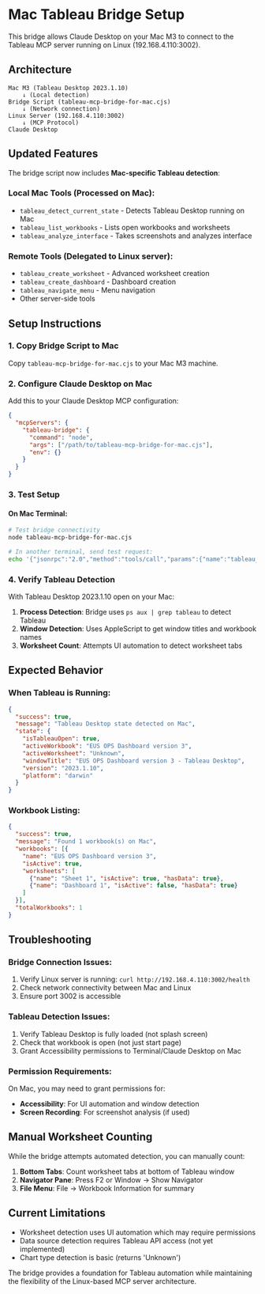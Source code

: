# Mac Tableau Bridge Setup

This bridge allows Claude Desktop on your Mac M3 to connect to the Tableau MCP server running on Linux (192.168.4.110:3002).

## Architecture

```
Mac M3 (Tableau Desktop 2023.1.10) 
    ↓ (Local detection)
Bridge Script (tableau-mcp-bridge-for-mac.cjs)
    ↓ (Network connection)
Linux Server (192.168.4.110:3002)
    ↓ (MCP Protocol)
Claude Desktop
```

## Updated Features

The bridge script now includes **Mac-specific Tableau detection**:

### Local Mac Tools (Processed on Mac):
- `tableau_detect_current_state` - Detects Tableau Desktop running on Mac
- `tableau_list_workbooks` - Lists open workbooks and worksheets
- `tableau_analyze_interface` - Takes screenshots and analyzes interface

### Remote Tools (Delegated to Linux server):
- `tableau_create_worksheet` - Advanced worksheet creation
- `tableau_create_dashboard` - Dashboard creation
- `tableau_navigate_menu` - Menu navigation
- Other server-side tools

## Setup Instructions

### 1. Copy Bridge Script to Mac
Copy `tableau-mcp-bridge-for-mac.cjs` to your Mac M3 machine.

### 2. Configure Claude Desktop on Mac
Add this to your Claude Desktop MCP configuration:

```json
{
  "mcpServers": {
    "tableau-bridge": {
      "command": "node",
      "args": ["/path/to/tableau-mcp-bridge-for-mac.cjs"],
      "env": {}
    }
  }
}
```

### 3. Test Setup

#### On Mac Terminal:
```bash
# Test bridge connectivity
node tableau-mcp-bridge-for-mac.cjs

# In another terminal, send test request:
echo '{"jsonrpc":"2.0","method":"tools/call","params":{"name":"tableau_detect_current_state","arguments":{}},"id":1}' | node tableau-mcp-bridge-for-mac.cjs
```

### 4. Verify Tableau Detection

With Tableau Desktop 2023.1.10 open on your Mac:

1. **Process Detection**: Bridge uses `ps aux | grep tableau` to detect Tableau
2. **Window Detection**: Uses AppleScript to get window titles and workbook names  
3. **Worksheet Count**: Attempts UI automation to detect worksheet tabs

## Expected Behavior

### When Tableau is Running:
```json
{
  "success": true,
  "message": "Tableau Desktop state detected on Mac",
  "state": {
    "isTableauOpen": true,
    "activeWorkbook": "EUS OPS Dashboard version 3",
    "activeWorksheet": "Unknown",
    "windowTitle": "EUS OPS Dashboard version 3 - Tableau Desktop",
    "version": "2023.1.10",
    "platform": "darwin"
  }
}
```

### Workbook Listing:
```json
{
  "success": true,
  "message": "Found 1 workbook(s) on Mac",
  "workbooks": [{
    "name": "EUS OPS Dashboard version 3",
    "isActive": true,
    "worksheets": [
      {"name": "Sheet 1", "isActive": true, "hasData": true},
      {"name": "Dashboard 1", "isActive": false, "hasData": true}
    ]
  }],
  "totalWorkbooks": 1
}
```

## Troubleshooting

### Bridge Connection Issues:
1. Verify Linux server is running: `curl http://192.168.4.110:3002/health`
2. Check network connectivity between Mac and Linux
3. Ensure port 3002 is accessible

### Tableau Detection Issues:
1. Verify Tableau Desktop is fully loaded (not splash screen)
2. Check that workbook is open (not just start page)
3. Grant Accessibility permissions to Terminal/Claude Desktop on Mac

### Permission Requirements:
On Mac, you may need to grant permissions for:
- **Accessibility**: For UI automation and window detection
- **Screen Recording**: For screenshot analysis (if used)

## Manual Worksheet Counting

While the bridge attempts automated detection, you can manually count:

1. **Bottom Tabs**: Count worksheet tabs at bottom of Tableau window
2. **Navigator Pane**: Press F2 or Window → Show Navigator
3. **File Menu**: File → Workbook Information for summary

## Current Limitations

- Worksheet detection uses UI automation which may require permissions
- Data source detection requires Tableau API access (not yet implemented)
- Chart type detection is basic (returns 'Unknown')

The bridge provides a foundation for Tableau automation while maintaining the flexibility of the Linux-based MCP server architecture.